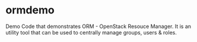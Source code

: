 # ormdemo
Demo Code that demonstrates ORM - OpenStack Resouce Manager. It is an utility tool 
that can be used to centrally manage groups, users & roles.

